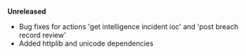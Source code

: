 **Unreleased**
* Bug fixes for actions 'get intelligence incident ioc' and 'post breach record review'
* Added httplib and unicode dependencies